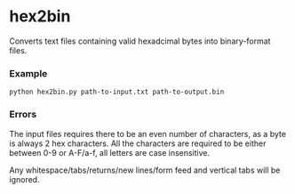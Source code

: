 
# hex2bin

Converts text files containing valid hexadcimal bytes into binary-format files.

### Example
`python hex2bin.py path-to-input.txt path-to-output.bin`
### Errors
The input files requires there to be an even number of characters, as a byte is always 2 hex characters. All the characters are required to be either between 0-9 or A-F/a-f, all letters are case insensitive. 

Any whitespace/tabs/returns/new lines/form feed and vertical tabs will be ignored. 
